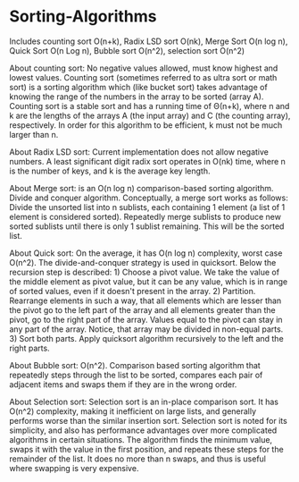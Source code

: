 ﻿# Sorting-Algorithms
Includes counting sort O(n+k), Radix LSD sort O(nk), Merge Sort O(n log n), Quick Sort O(n Log n), Bubble sort O(n^2), selection sort O(n^2)

About counting sort: No negative values allowed, must know highest and lowest values.
Counting sort (sometimes referred to as ultra sort or math sort) is a sorting algorithm which (like bucket sort) takes advantage of knowing the range of the numbers in the array to be sorted (array A).
Counting sort is a stable sort and has a running time of Θ(n+k), where n and k are the lengths of the arrays A (the input array) and C (the counting array), respectively. In order for this algorithm to be efficient, k must not be much larger than n.

About Radix LSD sort: Current implementation does not allow negative numbers. A least significant digit radix sort operates in O(nk) time, where n is the number of keys, and k is the average key length.

About Merge sort:  is an O(n log n) comparison-based sorting algorithm. Divide and conquer algorithm. Conceptually, a merge sort works as follows: Divide the unsorted list into n sublists, each containing 1 element (a list of 1 element is considered sorted). Repeatedly merge sublists to produce new sorted sublists until there is only 1 sublist remaining. This will be the sorted list.

About Quick sort: On the average, it has O(n log n) complexity, worst case O(n^2). The divide-and-conquer strategy is used in quicksort. Below the recursion step is described: 1) Choose a pivot value. We take the value of the middle element as pivot value, but it can be any value, which is in range of sorted values, even if it doesn't present in the array. 2) Partition. Rearrange elements in such a way, that all elements which are lesser than the pivot go to the left part of the array and all elements greater than the pivot, go to the right part of the array. Values equal to the pivot can stay in any part of the array. Notice, that array may be divided in non-equal parts. 3) Sort both parts. Apply quicksort algorithm recursively to the left and the right parts.

About Bubble sort: O(n^2). Comparison based sorting algorithm that repeatedly steps through the list to be sorted, compares each pair of adjacent items and swaps them if they are in the wrong order.

About Selection sort: Selection sort is an in-place comparison sort. It has O(n^2) complexity, making it inefficient on large lists, and generally performs worse than the similar insertion sort. Selection sort is noted for its simplicity, and also has performance advantages over more complicated algorithms in certain situations. The algorithm finds the minimum value, swaps it with the value in the first position, and repeats these steps for the remainder of the list. It does no more than n swaps, and thus is useful where swapping is very expensive.